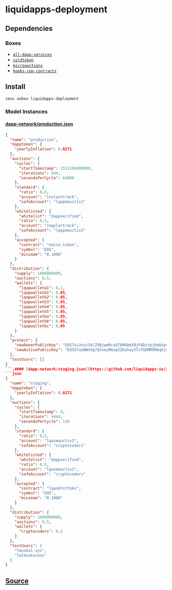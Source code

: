 
liquidapps-deployment
====================







## Dependencies
### Boxes
* [`all-dapp-services`](all-dapp-services.md)
* [`coldtoken`](coldtoken.md)
* [`microauctions`](microauctions.md)
* [`hooks-cpp-contracts`](hooks-cpp-contracts.md)




## Install
```bash
zeus unbox liquidapps-deployment
```










### Model Instances
#### [dapp-network/production.json](https://github.com/liquidapps-io/zeus-sdk/tree/master/boxes/groups/dapp-network/liquidapps-deployment/models/liquidapps-deployment-settings/production.json)
```json
{
  "name": "production",
  "dapptoken": {
    "yearlyInflation": 0.0271
  },
  "auctions": {
    "cycles": {
      "startTimestamp": 1551196800000,
      "iterations": 444,
      "secondsPerCycle": 64800
    },
    "standard": {
      "ratio": 0.5,
      "account": "instanttrack",
      "safeAccount": "lqapmauctis1"
    },
    "whitelisted": {
      "whitelist": "dappverified",
      "ratio": 0.5,
      "account": "regulartrack",
      "safeAccount": "lqapmauctis2"
    },
    "accepted": {
      "contract": "eosio.token",
      "symbol": "EOS",
      "minimum": "0.1000"
    }
  },
  "distribution": {
    "supply": 1000000000,
    "auctions": 0.5,
    "wallets": {
      "lqapwalleta1": 0.1,
      "lqapwalletb1": 0.05,
      "lqapwalletb2": 0.05,
      "lqapwalletb3": 0.05,
      "lqapwalletb4": 0.05,
      "lqapwalletb5": 0.05,
      "lqapwalletba": 0.05,
      "lqapwalletbb": 0.05,
      "lqapwalletbc": 0.05
    }
  },
  "protect": {
    "newOwnerPublicKey": "EOS7vLUnvz3kCZVBjwmRcad7bMGBqYBjP4Dztpj6mQvpdCtniYkLd",
    "newActivePublicKey": "EOS5TuGNWU3g7QtneyNGopZZKuhwy5TsTGDMMXMAqDjc2LaUpJvUp"
  },
  "testUsers": []
}
```,#### [dapp-network/staging.json](https://github.com/liquidapps-io/zeus-sdk/tree/master/boxes/groups/dapp-network/liquidapps-deployment/models/liquidapps-deployment-settings/staging.json)
```json
{
  "name": "staging",
  "dapptoken": {
    "yearlyInflation": 0.0271
  },
  "auctions": {
    "cycles": {
      "startTimestamp": 0,
      "iterations": 4444,
      "secondsPerCycle": 120
    },
    "standard": {
      "ratio": 0.5,
      "account": "lqasmauctiv1",
      "safeAccount": "cryptocoders"
    },
    "whitelisted": {
      "whitelist": "dappverified",
      "ratio": 0.5,
      "account": "lqasmauctiv2",
      "safeAccount": "cryptocoders"
    },
    "accepted": {
      "contract": "lqasmtsttokn",
      "symbol": "EOS",
      "minimum": "0.1000"
    }
  },
  "distribution": {
    "supply": 1000000000,
    "auctions": 0.5,
    "wallets": {
      "cryptocoders": 0.5
    }
  },
  "testUsers": [
    "tmuskal.xyz",
    "talmuskaleos"
  ]
}
```

## [Source](https://github.com/liquidapps-io/zeus-sdk/tree/master/boxes/groups/dapp-network/liquidapps-deployment)